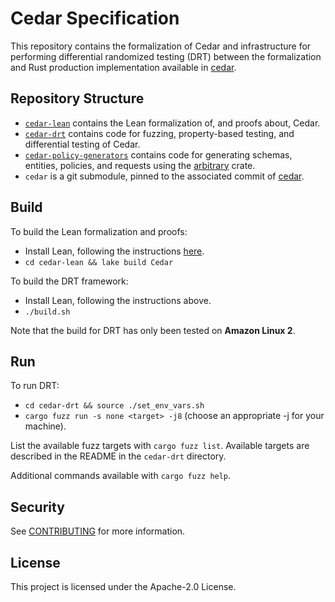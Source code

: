 # Cedar Specification

This repository contains the formalization of Cedar and infrastructure for performing differential randomized testing (DRT) between the formalization and Rust production implementation available in [cedar](https://github.com/cedar-policy/cedar).

## Repository Structure

* [`cedar-lean`](./cedar-lean) contains the Lean formalization of, and proofs about, Cedar.
* [`cedar-drt`](./cedar-drt) contains code for fuzzing, property-based testing, and differential testing of Cedar.
* [`cedar-policy-generators`](./cedar-policy-generators) contains code for generating schemas, entities, policies, and requests using the [arbitrary](https://docs.rs/arbitrary/latest/arbitrary/index.html#) crate.
* `cedar` is a git submodule, pinned to the associated commit of [cedar](https://github.com/cedar-policy/cedar).

## Build

To build the Lean formalization and proofs:

* Install Lean, following the instructions [here](https://leanprover.github.io/lean4/doc/setup.html).
* `cd cedar-lean && lake build Cedar`

To build the DRT framework:

* Install Lean, following the instructions above.
* `./build.sh`

Note that the build for DRT has only been tested on **Amazon Linux 2**.

## Run

To run DRT:

* `cd cedar-drt && source ./set_env_vars.sh`
* `cargo fuzz run -s none <target> -j8` (choose an appropriate -j for your machine).

List the available fuzz targets with `cargo fuzz list`.
Available targets are described in the README in the `cedar-drt` directory.

Additional commands available with `cargo fuzz help`.

## Security

See [CONTRIBUTING](CONTRIBUTING.md#security-issue-notifications) for more information.

## License

This project is licensed under the Apache-2.0 License.
